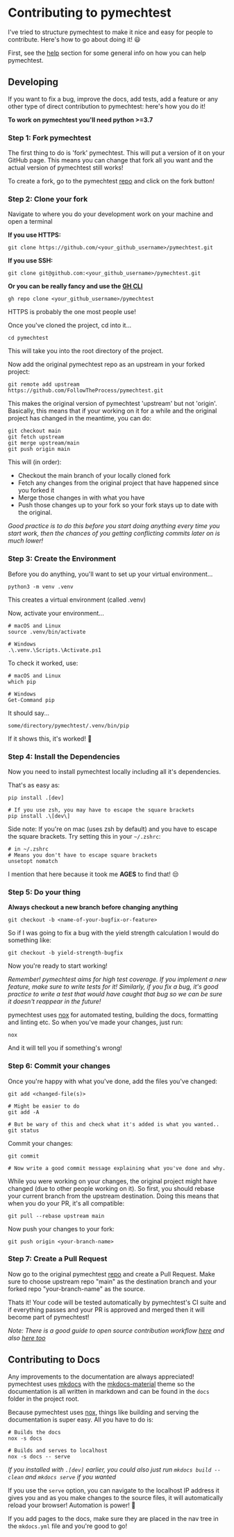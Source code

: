 # Contributing to pymechtest

I've tried to structure pymechtest to make it nice and easy for people to contribute. Here's how to go about doing it! :smiley:

First, see the [help] section for some general info on how you can help pymechtest.

## Developing

If you want to fix a bug, improve the docs, add tests, add a feature or any other type of direct contribution to pymechtest: here's how you do it!

**To work on pymechtest you'll need python >=3.7**

### Step 1: Fork pymechtest

The first thing to do is 'fork' pymechtest. This will put a version of it on your GitHub page. This means you can change that fork all you want and the actual version of pymechtest still works!

To create a fork, go to the pymechtest [repo] and click on the fork button!

### Step 2: Clone your fork

Navigate to where you do your development work on your machine and open a terminal

**If you use HTTPS:**

```shell
git clone https://github.com/<your_github_username>/pymechtest.git
```

**If you use SSH:**

```shell
git clone git@github.com:<your_github_username>/pymechtest.git
```

**Or you can be really fancy and use the [GH CLI]**

```shell
gh repo clone <your_github_username>/pymechtest
```

HTTPS is probably the one most people use!

Once you've cloned the project, cd into it...

```shell
cd pymechtest
```

This will take you into the root directory of the project.

Now add the original pymechtest repo as an upstream in your forked project:

```shell
git remote add upstream https://github.com/FollowTheProcess/pymechtest.git
```

This makes the original version of pymechtest 'upstream' but not 'origin'. Basically, this means that if your working on it for a while and the original project has changed in the meantime, you can do:

```shell
git checkout main
git fetch upstream
git merge upstream/main
git push origin main
```

This will (in order):

* Checkout the main branch of your locally cloned fork
* Fetch any changes from the original project that have happened since you forked it
* Merge those changes in with what you have
* Push those changes up to your fork so your fork stays up to date with the original.

*Good practice is to do this before you start doing anything every time you start work, then the chances of you getting conflicting commits later on is much lower!*

### Step 3: Create the Environment

Before you do anything, you'll want to set up your virtual environment...

```shell
python3 -m venv .venv
```

This creates a virtual environment (called .venv)

Now, activate your environment...

```shell
# macOS and Linux
source .venv/bin/activate

# Windows
.\.venv.\Scripts.\Activate.ps1
```

To check it worked, use:

```shell
# macOS and Linux
which pip

# Windows
Get-Command pip
```

It should say...

```shell
some/directory/pymechtest/.venv/bin/pip
```

If it shows this, it's worked! :tada:

### Step 4: Install the Dependencies

Now you need to install pymechtest locally including all it's dependencies.

That's as easy as:

```shell
pip install .[dev]

# If you use zsh, you may have to escape the square brackets
pip install .\[dev\]
```

Side note: If you're on mac (uses zsh by default) and you have to escape the square brackets. Try setting this in your `~/.zshrc`:

```shell
# in ~/.zshrc
# Means you don't have to escape square brackets
unsetopt nomatch
```

I mention that here because it took me **AGES** to find that! :unamused:

### Step 5: Do your thing

**Always checkout a new branch before changing anything**

```shell
git checkout -b <name-of-your-bugfix-or-feature>
```

So if I was going to fix a bug with the yield strength calculation I would do something like:

```shell
git checkout -b yield-strength-bugfix
```

Now you're ready to start working!

*Remember! pymechtest aims for high test coverage. If you implement a new feature, make sure to write tests for it! Similarly, if you fix a bug, it's good practice to write a test that would have caught that bug so we can be sure it doesn't reappear in the future!*

pymechtest uses [nox] for automated testing, building the docs, formatting and linting etc. So when you've made your changes, just run:

```shell
nox
```

And it will tell you if something's wrong!

### Step 6: Commit your changes

Once you're happy with what you've done, add the files you've changed:

```shell
git add <changed-file(s)>

# Might be easier to do
git add -A

# But be wary of this and check what it's added is what you wanted..
git status
```

Commit your changes:

```shell
git commit

# Now write a good commit message explaining what you've done and why.
```

While you were working on your changes, the original project might have changed (due to other people working on it). So first, you should rebase your current branch from the upstream destination. Doing this means that when you do your PR, it's all compatible:

```shell
git pull --rebase upstream main
```

Now push your changes to your fork:

```shell
git push origin <your-branch-name>
```

### Step 7: Create a Pull Request

Now go to the original pymechtest [repo] and create a Pull Request. Make sure to choose upstream repo "main" as the destination branch and your forked repo "your-branch-name" as the source.

Thats it! Your code will be tested automatically by pymechtest's CI suite and if everything passes and your PR is approved and merged then it will become part of pymechtest!

*Note: There is a good guide to open source contribution workflow [here] and also [here too]*

## Contributing to Docs

Any improvements to the documentation are always appreciated! pymechtest uses [mkdocs] with the [mkdocs-material] theme so the documentation is all written in markdown and can be found in the `docs` folder in the project root.

Because pymechtest uses [nox], things like building and serving the documentation is super easy. All you have to do is:

```shell
# Builds the docs
nox -s docs

# Builds and serves to localhost
nox -s docs -- serve
```

*If you installed with `.[dev]` earlier, you could also just run `mkdocs build --clean` and `mkdocs serve` if you wanted*

If you use the `serve` option, you can navigate to the localhost IP address it gives you and as you make changes to the source files, it will automatically reload your browser! Automation is power! :robot:

If you add pages to the docs, make sure they are placed in the nav tree in the `mkdocs.yml` file and you're good to go!

[help]: help.md
[GH CLI]: https://cli.github.com
[nox]: https://nox.thea.codes/en/stable/
[repo]: https://github.com/FollowTheProcess/pymechtest
[here]: https://stackoverflow.com/questions/20956154/whats-the-workflow-to-contribute-to-an-open-source-project-using-git-pull-reque
[here too]: https://github.com/asmeurer/git-workflow
[mkdocs]: https://www.mkdocs.org
[mkdocs-material]: https://squidfunk.github.io/mkdocs-material/
